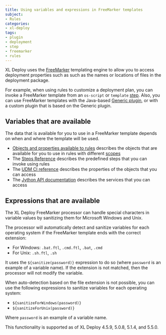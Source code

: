 ```yaml
---
title: Using variables and expressions in FreeMarker templates
subject:
- Rules
categories:
- xl-deploy
tags:
- plugin
- deployment
- step
- freemarker
- rules
---
```


XL Deploy uses the [FreeMarker](http://freemarker.sourceforge.net/) templating engine to allow you to access deployment properties such as such as the names or locations of files in the deployment package. 

For example, when using rules to customize a deployment plan, you can invoke a FreeMarker template from an `os-script` or `template` [step](/xl-deploy/latest/referencesteps.html). Also, you can use FreeMarker templates with the Java-based [Generic plugin](/xl-deploy/concept/templating-in-the-xl-deploy-generic-plugin.html), or with a custom plugin that is based on the Generic plugin.

## Variables that are available

The data that is available for you to use in a FreeMarker template depends on when and where the template will be used.

* [Objects and properties available to rules](/xl-deploy/concept/objects-and-properties-available-to-rules.html) describes the objects that are available for you to use in rules with different [scopes](/xl-deploy/concept/understanding-xl-deploy-rule-scope.html)
* The [Steps Reference](/xl-deploy/latest/referencesteps.html) describes the predefined steps that you can invoke using rules
* The [UDM CI reference](/xl-deploy/latest/udmcireference.html) describes the properties of the objects that you can access
* The [Jython API documentation](/jython-docs/#!/xl-deploy/5.1.x/) describes the services that you can access

## Expressions that are available

The XL Deploy FreeMarker processor can handle special characters in variable values by sanitizing them for Microsoft Windows and Unix.

The processor will automatically detect and sanitize variables for each operating system if the FreeMarker template ends with the correct extension:

* For Windows: `.bat.ftl`, `.cmd.ftl`, `.bat`, `.cmd`
* For Unix: `.sh.ftl`, `.sh`

It uses the `${sanitize(password)}` expression to do so (where `password` is an example of a variable name). If the extension is not matched, then the processor will not modify the variable.

When auto-detection based on the file extension is not possible, you can use the following expressions to sanitize variables for each operating system:

* `${sanitizeForWindows(password)}`
* `${sanitizeForUnix(password)}`

Where `password` is an example of a variable name.

This functionality is supported as of XL Deploy 4.5.9, 5.0.8, 5.1.4, and 5.5.0.
